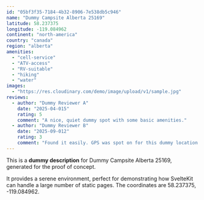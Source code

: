 ```yaml
---
id: "05bf3f35-7184-4b32-8906-7e538db5c946"
name: "Dummy Campsite Alberta 25169"
latitude: 58.237375
longitude: -119.084962
continent: "north-america"
country: "canada"
region: "alberta"
amenities:
  - "cell-service"
  - "ATV-access"
  - "RV-suitable"
  - "hiking"
  - "water"
images:
  - "https://res.cloudinary.com/demo/image/upload/v1/sample.jpg"
reviews:
  - author: "Dummy Reviewer A"
    date: "2025-04-015"
    rating: 5
    comment: "A nice, quiet dummy spot with some basic amenities."
  - author: "Dummy Reviewer B"
    date: "2025-09-012"
    rating: 3
    comment: "Found it easily. GPS was spot on for this dummy location."
---
```


This is a **dummy description** for Dummy Campsite Alberta 25169, generated for the proof of concept.

It provides a serene environment, perfect for demonstrating how SvelteKit can handle a large number of static pages. The coordinates are 58.237375, -119.084962.
